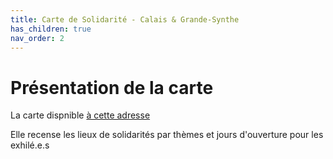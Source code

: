 ```yaml
---
title: Carte de Solidarité - Calais & Grande-Synthe
has_children: true
nav_order: 2
---
```


# Présentation de la carte

La carte dispnible [à cette adresse](https://littoral-solidarite.gogocarto.fr/annuaire#/carte/@50.96,1.81,10z?cat=all)

Elle recense les lieux de solidarités par thèmes et jours d'ouverture pour les exhilé.e.s
